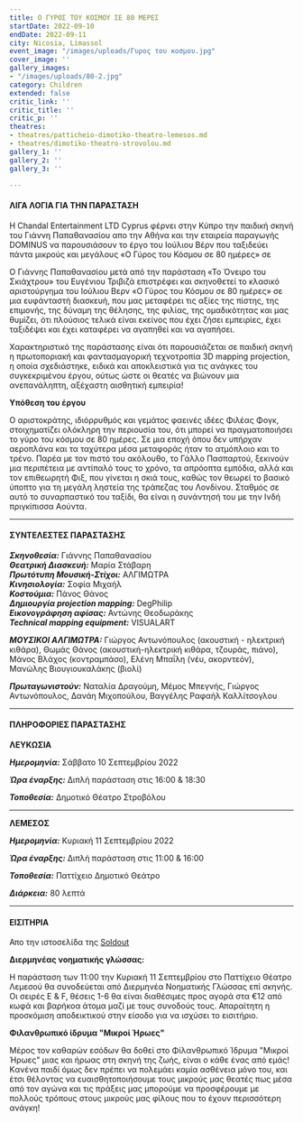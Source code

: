 ```yaml
---
title: Ο ΓΥΡΟΣ ΤΟΥ ΚΟΣΜΟΥ ΣΕ 80 ΜΕΡΕΣ
startDate: 2022-09-10
endDate: 2022-09-11
city: Nicosia, Limassol
event_image: "/images/uploads/Γυρος του κοσμου.jpg"
cover_image: ''
gallery_images:
- "/images/uploads/80-2.jpg"
category: Children
extended: false
critic_link: ''
critic_title: ''
critic_p: ''
theatres:
- theatres/patticheio-dimotiko-theatro-lemesos.md
- theatres/dimotiko-theatro-strovolou.md
gallery_1: ''
gallery_2: ''
gallery_3: ''

---
```

#### ΛΙΓΑ ΛΟΓΙΑ ΓΙΑ ΤΗΝ ΠΑΡΑΣΤΑΣΗ

Η Chandal Entertainment LTD Cyprus φέρνει στην Κύπρο την παιδική σκηνή του Γιάννη Παπαθανασίου απο την Αθήνα και την εταιρεία παραγωγής DOMINUS να παρουσιάσουν το έργο του Ιούλιου Βέρν που ταξιδεύει πάντα μικρούς και μεγάλους «Ο Γύρος του Κόσμου σε 80 ημέρες» σε

Ο Γιάννης Παπαθανασίου μετά από την παράσταση «Το Όνειρο του Σκιάχτρου» του Ευγένιου Τριβιζά επιστρέφει και σκηνοθετεί το κλασικό αριστούργημα του Ιούλιου Βερν «Ο Γύρος του Κόσμου σε 80 ημέρες» σε μια ευφάνταστή διασκευή, που μας μεταφέρει τις αξίες της πίστης, της επιμονής, της δύναμη της θέλησης, της φιλίας, της ομαδικότητας και μας θυμίζει, ότι πλούσιος τελικά είναι εκείνος που έχει ζήσει εμπειρίες, έχει ταξιδέψει και έχει καταφέρει να αγαπηθεί και να αγαπήσει.

Χαρακτηριστικό της παράστασης είναι ότι παρουσιάζεται σε παιδική σκηνή η πρωτοποριακή και φαντασμαγορική τεχνοτροπία 3D mapping projection, η οποία σχεδιάστηκε, ειδικά και αποκλειστικά για τις ανάγκες του συγκεκριμένου έργου, ούτως ώστε οι θεατές να βιώνουν μια ανεπανάληπτη, αξέχαστη αισθητική εμπειρία!

**Υπόθεση του έργου**

Ο αριστοκράτης, ιδιόρρυθμός και γεμάτος φαεινές ιδέες Φιλέας Φογκ, στοιχηματίζει ολόκληρη την περιουσία του, ότι μπορεί να πραγματοποιήσει το γύρο του κόσμου σε 80 ημέρες. Σε μια εποχή όπου δεν υπήρχαν αεροπλάνα και τα ταχύτερα μέσα μεταφοράς ήταν το ατμόπλοιο και το τρένο. Παρέα με τον πιστό του ακόλουθο, το Γάλλο Πασπαρτού, ξεκινούν μια περιπέτεια με αντίπαλό τους το χρόνο, τα απρόοπτα εμπόδια, αλλά και τον επιθεωρητή Φιξ, που γίνεται η σκιά τους, καθώς τον θεωρεί το βασικό ύποπτο για τη μεγάλη ληστεία της τράπεζας του Λονδίνου. Σταθμός σε αυτό το συναρπαστικό του ταξίδι, θα είναι η συνάντησή του με την Ινδή πριγκίπισσα Αούντα.

***

#### ΣΥΝΤΕΛΕΣΤΕΣ ΠΑΡΑΣΤΑΣΗΣ

**_Σκηνοθεσία:_** Γιάννης Παπαθανασίου  
**_Θεατρική Διασκευή:_** Μαρία Στάβαρη  
**_Πρωτότυπη Μουσική-Στίχοι:_** ΑΛΓΙΜΩΤΡΑ  
**_Κινησιολογία:_** Σοφία Μιχαήλ  
**_Κοστούμια:_** Πάνος Θάνος  
**_Δημιουργία projection mapping:_** DegPhilip  
**_Εικονογράφηση αφίσας:_** Αντώνης Θεοδωράκης  
**_Technical mapping equipment:_** VISUALART

**_ΜΟΥΣΙΚΟΙ ΑΛΓΙΜΩΤΡΑ:_** Γιώργος Αντωνόπουλος (ακουστική - ηλεκτρική κιθάρα), Θωμάς Θάνος (ακουστική-ηλεκτρική κιθάρα, τζουράς, πιάνο), Μάνος Βλάχος (κοντραμπάσο), Ελένη Μπαΐλη (νέυ, ακορντεόν), Μανώλης Βιουγιουκαλάκης (βιολί)

**_Πρωταγωνιστούν:_** Ναταλία Δραγούμη, Μέμος Μπεγνής, Γιώργος Αντωνόπουλος, Δανάη Μιχοπούλου, Βαγγέλης Ραφαήλ Καλλίτσογλου

***

#### ΠΛΗΡΟΦΟΡΙΕΣ ΠΑΡΑΣΤΑΣΗΣ

**ΛΕΥΚΩΣΙΑ**

**_Ημερομηνία:_** Σάββατο 10 Σεπτεμβρίου 2022

**_Ώρα έναρξης:_** Διπλή παράσταση στις 16:00 & 18:30

**_Τοποθεσία:_** Δημοτικό Θέατρο Στροβόλου

***

**ΛΕΜΕΣΟΣ**

**_Ημερομηνία:_** Κυριακή 11 Σεπτεμβρίου 2022

**_Ώρα έναρξης:_** Διπλή παράσταση στις 11:00 & 16:00

**_Τοποθεσία:_** Παττίχειο Δημοτικό Θεάτρο

**_Διάρκεια:_** 80 λεπτά

***

#### ΕΙΣΙΤΗΡΙΑ

Απο την ιστοσελίδα της [Soldout](https://www.soldoutticketbox.com/around-the-world-in-eighty-days-by-jules-verne-sep-2022/?lang=el "Soldout")

**Διερμηνέας νοηματικής γλώσσας:**

H παράσταση των 11:00 την Κυριακή 11 Σεπτεμβρίου στο Παττίχειο Θέατρο Λεμεσού θα συνοδεύεται από Διερμηνέα Νοηματικής Γλώσσας επί σκηνής. Οι σειρές E & F, θέσεις 1-6 θα είναι διαθέσιμες προς αγορά στα €12 από κωφά και βαρήκοα άτομα μαζί με τους συνοδούς τους. Απαραίτητη η προσκόμιση αποδεικτικού στην είσοδο για να ισχύσει το εισιτήριο.

**Φιλανθρωπικό ίδρυμα "Μικροί Ήρωες"**

Μέρος τον καθαρών εσόδων θα δοθεί στο Φίλανθρωπικό Ίδρυμα "Μικροί Ήρωες" μιας και ήρωας στη σκηνή της ζωής, είναι ο κάθε ένας από εμάς! Kανένα παιδί όμως δεν πρέπει να πολεμάει καμία ασθένεια μόνο του, και έτσι θέλοντας να ευαισθητοποιήσουμε τους μικρούς μας θεατές πως μέσα από τον αγώνα και τις πράξεις μας μπορούμε να προσφέρουμε με πολλούς τρόπους στους μικρούς μας φίλους που το έχουν περισσότερη ανάγκη!